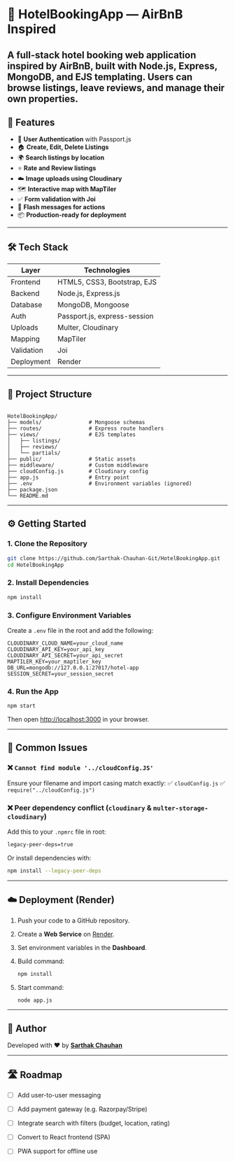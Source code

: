 # 🏨 HotelBookingApp — AirBnB Inspired

A full-stack hotel booking web application inspired by **AirBnB**, built with Node.js, Express, MongoDB, and EJS templating. Users can browse listings, leave reviews, and manage their own properties.
---

## 🚀 Features

- 🔐 **User Authentication** with Passport.js
- 🏠 **Create, Edit, Delete Listings**
- 🌍 **Search listings by location**
- ⭐ **Rate and Review listings**
- ☁️ **Image uploads using Cloudinary**
- 🗺️ **Interactive map with MapTiler**
- ✅ **Form validation with Joi**
- 💬 **Flash messages for actions**
- 📦 **Production-ready for deployment**

---

## 🛠️ Tech Stack

| Layer     | Technologies                          |
|-----------|----------------------------------------|
| Frontend  | HTML5, CSS3, Bootstrap, EJS            |
| Backend   | Node.js, Express.js                    |
| Database  | MongoDB, Mongoose                      |
| Auth      | Passport.js, express-session           |
| Uploads   | Multer, Cloudinary                     |
| Mapping   | MapTiler                               |
| Validation| Joi                                    |
| Deployment| Render                                 |

---

## 📂 Project Structure

```

HotelBookingApp/
├── models/               # Mongoose schemas
├── routes/               # Express route handlers
├── views/                # EJS templates
│   ├── listings/
│   ├── reviews/
│   └── partials/
├── public/               # Static assets
├── middleware/           # Custom middleware
├── cloudConfig.js        # Cloudinary config
├── app.js                # Entry point
├── .env                  # Environment variables (ignored)
├── package.json
└── README.md

````

---

## ⚙️ Getting Started

### 1. Clone the Repository

```bash
git clone https://github.com/Sarthak-Chauhan-Git/HotelBookingApp.git
cd HotelBookingApp
````

### 2. Install Dependencies

```bash
npm install
```

### 3. Configure Environment Variables

Create a `.env` file in the root and add the following:

```env
CLOUDINARY_CLOUD_NAME=your_cloud_name
CLOUDINARY_API_KEY=your_api_key
CLOUDINARY_API_SECRET=your_api_secret
MAPTILER_KEY=your_maptiler_key
DB_URL=mongodb://127.0.0.1:27017/hotel-app
SESSION_SECRET=your_session_secret
```

### 4. Run the App

```bash
npm start
```

Then open [http://localhost:3000](http://localhost:3000) in your browser.

---

## 🐞 Common Issues

### ❌ `Cannot find module '../cloudConfig.JS'`

Ensure your filename and import casing match exactly:
✅ `cloudConfig.js`
✅ `require("../cloudConfig.js")`

### ❌ Peer dependency conflict (`cloudinary` & `multer-storage-cloudinary`)

Add this to your `.npmrc` file in root:

```bash
legacy-peer-deps=true
```

Or install dependencies with:

```bash
npm install --legacy-peer-deps
```

---

## ☁️ Deployment (Render)

1. Push your code to a GitHub repository.
2. Create a **Web Service** on [Render](https://render.com/).
3. Set environment variables in the **Dashboard**.
4. Build command:

   ```bash
   npm install
   ```
5. Start command:

   ```bash
   node app.js
   ```

---

## 🙌 Author

Developed with ❤️ by [**Sarthak Chauhan**](https://github.com/Sarthak-Chauhan-Git)

---

## 🛣️ Roadmap

* [ ] Add user-to-user messaging
* [ ] Add payment gateway (e.g. Razorpay/Stripe)
* [ ] Integrate search with filters (budget, location, rating)
* [ ] Convert to React frontend (SPA)
* [ ] PWA support for offline use


